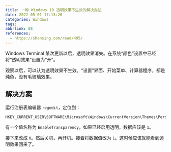 ```yaml
---
title: 一种 Windows 10 透明效果不生效的解决办法
date: 2022-05-01 17:13:26
categories: Windows
tags:
abbrlink: 88
references:
  - https://shansing.com/read/495/
---
```

Windows Terminal 某次更新以后，透明效果消失。在系统“颜色”设置中已经将“透明效果”设置为“开”。

观察以后，可以认为透明效果不生效。“设置”界面、开始菜单、计算器程序，都是纯色，没有毛玻璃效果。

## 解决方案

运行注册表编辑器 `regedit`，定位到：

```
HKEY_CURRENT_USER\SOFTWARE\Microsoft\Windows\CurrentVersion\Themes\Personalize
```

有一个值名称为 `EnableTransparency`，如果已经启用透明，数据应该是 `1`。

接下来改成 `0`。然后关机，再开机。接着将数据值改为 `1`。这时候应该就能看到透明效果回来了。
